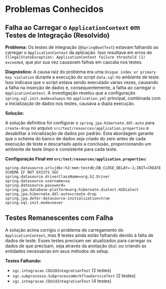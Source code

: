 # Problemas Conhecidos

## Falha ao Carregar o `ApplicationContext` em Testes de Integração (Resolvido)

**Problema:** Os testes de integração (`@SpringBootTest`) estavam falhando ao carregar o `ApplicationContext` da aplicação. Isso resultava em erros de `IllegalStateException: ApplicationContext failure threshold (1) exceeded`, que por sua vez causavam falhas em cascata nos testes.

**Diagnóstico:** A causa raiz do problema era uma `Unique index or primary key violation` durante a execução do script `data.sql` no ambiente de teste. Isso indicava que o script estava sendo executado várias vezes, causando a falha na inserção de dados e, consequentemente, a falha ao carregar o `ApplicationContext`. A investigação revelou que a configuração `spring.sql.init.mode=always` no `application.yml` principal, combinada com a inicialização de dados nos testes, causava a dupla execução.

**Solução:**

A solução definitiva foi configurar o `spring.jpa.hibernate.ddl-auto` para `create-drop` no arquivo `src/test/resources/application.properties` e desabilitar a inicialização de dados por padrão. Esta abordagem garante que o schema do banco de dados seja criado do zero antes de cada execução de teste e descartado após a conclusão, proporcionando um ambiente de teste limpo e consistente para cada teste.

**Configuração Final em `src/test/resources/application.properties`:**
```properties
spring.datasource.url=jdbc:h2:mem:testdb;DB_CLOSE_DELAY=-1;INIT=CREATE SCHEMA IF NOT EXISTS SGC
spring.datasource.driverClassName=org.h2.Driver
spring.datasource.username=sa
spring.datasource.password=
spring.jpa.database-platform=org.hibernate.dialect.H2Dialect
spring.jpa.hibernate.ddl-auto=create-drop
spring.jpa.defer-datasource-initialization=true
spring.sql.init.mode=never
```

## Testes Remanescentes com Falha

A solução acima corrigiu o problema de carregamento do `ApplicationContext`, mas 8 testes ainda estão falhando devido à falta de dados de teste. Esses testes precisam ser atualizados para carregar os dados de que precisam, seja através da anotação `@Sql` ou criando as entidades necessárias em seus métodos de setup.

**Testes Falhando:**
- `sgc.integracao.CDU20IntegrationTest` (2 testes)
- `sgc.subprocesso.SubprocessoWorkflowServiceTest` (2 testes)
- `sgc.integracao.CDU14IntegrationTest` (4 testes)

